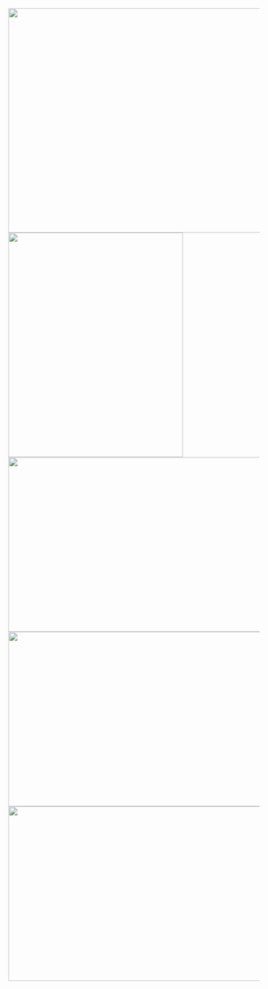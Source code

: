 <img src="https://github.com/pritamzope/custom_controls_csharp/blob/master/Custom_Windows_Forms/images/create_custom_form.png" width="720" height="450"/>

<img src="https://github.com/pritamzope/custom_controls_csharp/blob/master/Custom_Windows_Forms/images/custom_form_mainform.png" width="350" height="450"/>

<img src="https://github.com/pritamzope/custom_controls_csharp/blob/master/Custom_Windows_Forms/images/black_resizable_custom_form.png" width="650" height="350"/>

<img src="https://github.com/pritamzope/custom_controls_csharp/blob/master/Custom_Windows_Forms/images/dashboard_custom_form.png" width="650" height="350"/>

<img src="https://github.com/pritamzope/custom_controls_csharp/blob/master/Custom_Windows_Forms/images/simple_custom_blue_form.png" width="650" height="350"/>

